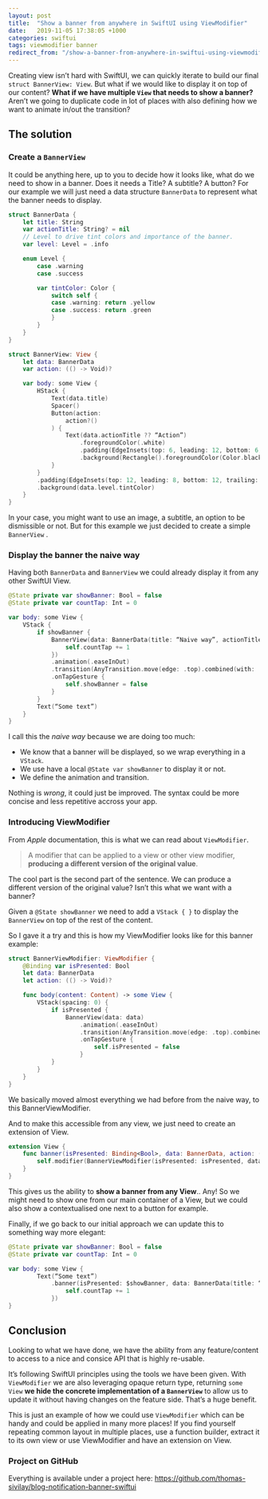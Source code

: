 ```yaml
---
layout: post
title:  "Show a banner from anywhere in SwiftUI using ViewModifier"
date:   2019-11-05 17:38:05 +1000
categories: swiftui
tags: viewmodifier banner
redirect_from: "/show-a-banner-from-anywhere-in-swiftui-using-viewmodifier"
---
```

Creating view isn’t hard with SwiftUI, we can quickly iterate to build our final `struct BannerView: View`. But what if we would like to display it on top of our content? **What if we have multiple `View` that needs to show a banner?** Aren’t we going to duplicate code in lot of places with also defining how we want to animate in/out the transition?

## The solution

### Create a `BannerView`

It could be anything here, up to you to decide how it looks like, what do we need to show in a banner. Does it needs a Title? A subtitle? A button? For our example we will just need a data structure `BannerData` to represent what the banner needs to display.

```swift
struct BannerData {
    let title: String
    var actionTitle: String? = nil
    // Level to drive tint colors and importance of the banner.
    var level: Level = .info

    enum Level {
        case .warning
        case .success

        var tintColor: Color {
            switch self {
            case .warning: return .yellow
            case .success: return .green
            }
        }
    }
}

struct BannerView: View {
    let data: BannerData
    var action: (() -> Void)?

    var body: some View {
        HStack {
            Text(data.title)
            Spacer()
            Button(action:
                action?()
            ) {
                Text(data.actionTitle ?? “Action”)
                    .foregroundColor(.white)
                    .padding(EdgeInsets(top: 6, leading: 12, bottom: 6, trailing: 12))
                    .background(Rectangle().foregroundColor(Color.black.opacity(0.3)))
            }
        }
        .padding(EdgeInsets(top: 12, leading: 8, bottom: 12, trailing: 8))
        .background(data.level.tintColor)
    }
}
```
In your case, you might want to use an image, a subtitle, an option to be dismissible or not. But for this example we just decided to create a simple `BannerView` .

### Display the banner the naive way

Having both `BannerData` and `BannerView` we could already display it from any other SwiftUI View.

```swift
@State private var showBanner: Bool = false
@State private var countTap: Int = 0

var body: some View {
    VStack {
        if showBanner {
            BannerView(data: BannerData(title: “Naive way”, actionTitle: “OK”, level: .warning), action: {
                self.countTap += 1
            })
            .animation(.easeInOut)
            .transition(AnyTransition.move(edge: .top).combined(with: .opacity))
            .onTapGesture {
                self.showBanner = false
            }
        }
        Text(“Some text”)
    }
}
```

I call this the *naive way* because we are doing too much:
- We know that a banner will be displayed, so we wrap everything in a `VStack`.
- We use have a local `@State var showBanner` to display it or not.
- We define the animation and transition.

Nothing is *wrong*, it could just be improved. The syntax could be more concise and less repetitive accross your app.

### Introducing ViewModifier

From *Apple* documentation, this is what we can read about `ViewModifier`.

> A modifier that can be applied to a view or other view modifier, **producing a different version of the original value**.

The cool part is the second part of the sentence. We can produce a different version of the original value? Isn’t this what we want with a banner?

Given a `@State showBanner` we need to add a `VStack { }` to display the `BannerView` on top of the rest of the content.

So I gave it a try and this is how my ViewModifier looks like for this banner example:

```swift
struct BannerViewModifier: ViewModifier {
    @Binding var isPresented: Bool
    let data: BannerData
    let action: (() -> Void)?

    func body(content: Content) -> some View {
        VStack(spacing: 0) {
            if isPresented {
                BannerView(data: data)
                    .animation(.easeInOut)
                    .transition(AnyTransition.move(edge: .top).combined(with: .opacity))
                    .onTapGesture {
                        self.isPresented = false
                    }
            }
        }
    }
}
```

We basically moved almost everything we had before from the naive way, to this BannerViewModifier.

And to make this accessible from any view, we just need to create an extension of View.

```swift
extension View {
    func banner(isPresented: Binding<Bool>, data: BannerData, action: (() -> Void)? = nil) -> some View {
        self.modifier(BannerViewModifier(isPresented: isPresented, data: data, action: action))
    }
}
```

This gives us the ability to **show a banner from any View**.. Any! So we might need to show one from our main container of a View, but we could also show a contextualised one next to a button for example.

Finally, if we go back to our initial approach we can update this to something way more elegant:

```swift
@State private var showBanner: Bool = false
@State private var countTap: Int = 0

var body: some View {
        Text(“Some text”)
            .banner(isPresented: $showBanner, data: BannerData(title: “View modifier war”, actionTitle: “NICE”, level: .warning), action: {
                self.countTap += 1
            })
}
```

## Conclusion

Looking to what we have done, we have the ability from any feature/content to access to a nice and consice API that is highly re-usable.

It’s following SwiftUI principles using the tools we have been given. With `ViewModifier` we are also leveraging opaque return type, returning `some View` **we hide the concrete implementation of a `BannerView`** to allow us to update it without having changes on the feature side. That’s a huge benefit.

This is just an example of how we could use `ViewModifier` which can be handy and could be applied in many more places! If you find yourself repeating common layout in multiple places, use a function builder, extract it to its own view or use ViewModifier and have an extension on View.


### Project on GitHub

Everything is available under a project here:
https://github.com/thomas-sivilay/blog-notification-banner-swiftui

